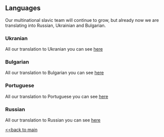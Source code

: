 <!-- Languages -->
## Languages

Our multinational slavic team will continue to grow, but already now we are translating into Russian, Ukrainian and Bulgarian.

### Ukranian
All our translation to Ukranian you can see [here](https://github.com/nq4-net/entrance/blob/main/languages/ukrainian.md)

### Bulgarian
All our translation to Bulgarian you can see [here](https://github.com/nq4-net/entrance/blob/main/languages/bulgarian.md)

### Portuguese
All our translation to Portuguese you can see [here](https://github.com/nq4-net/entrance/blob/main/languages/portuguese.md)

### Russian
All our translation to Russian you can see [here](https://github.com/nq4-net/entrance/blob/main/languages/russian.md)




[<<back to main](https://github.com/nq4-net/entrance)
